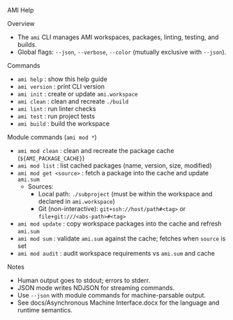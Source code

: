 AMI Help

Overview

- The `ami` CLI manages AMI workspaces, packages, linting, testing, and builds.
- Global flags: `--json`, `--verbose`, `--color` (mutually exclusive with `--json`).

Commands

- `ami help`             : show this help guide
- `ami version`          : print CLI version
- `ami init`             : create or update `ami.workspace`
- `ami clean`            : clean and recreate `./build`
- `ami lint`             : run linter checks
- `ami test`             : run project tests
- `ami build`            : build the workspace

Module commands (`ami mod *`)

- `ami mod clean`        : clean and recreate the package cache (`${AMI_PACKAGE_CACHE}`)
- `ami mod list`         : list cached packages (name, version, size, modified)
- `ami mod get <source>` : fetch a package into the cache and update `ami.sum`
   - Sources:
     - Local path: `./subproject` (must be within the workspace and declared in `ami.workspace`)
     - Git (non-interactive): `git+ssh://host/path#<tag>` or `file+git:///<abs-path>#<tag>`
- `ami mod update`       : copy workspace packages into the cache and refresh `ami.sum`
- `ami mod sum`          : validate `ami.sum` against the cache; fetches when `source` is set
- `ami mod audit`        : audit workspace requirements vs `ami.sum` and cache

Notes

- Human output goes to stdout; errors to stderr.
- JSON mode writes NDJSON for streaming commands.
- Use `--json` with module commands for machine-parsable output.
- See docs/Asynchronous Machine Interface.docx for the language and runtime semantics.
